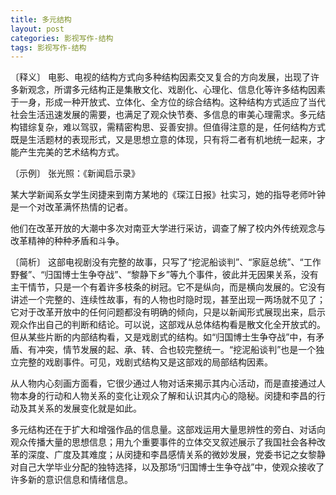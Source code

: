 ```yaml
---
title: 多元结构
layout: post
categories: 影视写作-结构
tags: 影视写作-结构
---
```


〔释义〕 电影、电视的结构方式向多种结构因素交叉复合的方向发展，出现了许多新观念，所谓多元结构正是集散文化、戏剧化、心理化、信息化等许多结构因素于一身，形成一种开放式、立体化、全方位的综合结构。这种结构方式适应了当代社会生活迅速发展的需要，也满足了观众快节奏、多信息的审美心理需求。多元结构错综复杂，难以驾驭，需精密构思、妥善安排。但值得注意的是，任何结构方式既是生活题材的表现形式，又是思想立意的体现，只有将二者有机地统一起来，才能产生完美的艺术结构方式。

〔示例〕 张光照：《新闻启示录》

某大学新闻系女学生闵捷来到南方某地的《琛江日报》社实习，她的指导老师叶钟是一个对改革满怀热情的记者。

他们在改革开放的大潮中多次对南亚大学进行采访，调查了解了校内外传统观念与改革精神的种种矛盾和斗争。

〔简析〕 这部电视剧没有完整的故事，只写了“挖泥船谈判”、“家庭总统”、“工作野餐”、“归国博士生争夺战”、“黎静下乡”等九个事件，彼此并无因果关系，没有主干情节，只是一个有着许多枝条的树冠。它不是纵向，而是横向发展的。它没有讲述一个完整的、连续性故事，有的人物也时隐时现，甚至出现一两场就不见了；它对于改革开放中的任何问题都没有明确的倾向，只是以新闻形式展现出来，启示观众作出自己的判断和结论。可以说，这部戏从总体结构看是散文化全开放式的。但从某些片断的内部结构看，又是戏剧式的结构。如“归国博士生争夺战”中，有矛盾、有冲突，情节发展的起、承、转、合也较完整统一。“挖泥船谈判”也是一个独立完整的戏剧事件。可见，戏剧式结构又是这部戏的局部结构因素。

从人物内心刻画方面看，它很少通过人物对话来揭示其内心活动，而是直接通过人物本身的行动和人物关系的变化让观众了解和认识其内心的隐秘。闵捷和李昌的行动及其关系的发展变化就是如此。

多元结构还在于扩大和增强作品的信息量。这部戏运用大量思辨性的旁白、对话向观众传播大量的思想信息；用九个重要事件的立体交叉叙述展示了我国社会各种改革的深度、广度及其难度；从闵捷和李昌感情关系的微妙发展，党委书记之女黎静对自己大学毕业分配的独特选择，以及那场“归国博士生争夺战”中，使观众接收了许多新的意识信息和情绪信息。 